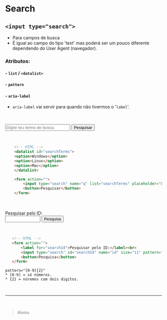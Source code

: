 # Search

## `<input type="search">`
* Para campos de busca
* É igual ao campo do tipo 'text' mas poderá ser um pouco diferente dependendo do User Agent (navegador).

### Atributos:
#### - `list` / `<datalist>`
#### - `pattern`
#### - `aria-label`
* `aria-label` vai servir para quando não tivermos o '`label`'.

<br>
<br>

<datalist id="searchTerms">
    <option>Windows</option>
    <option>Linux</option>
    <option>Mac</option>
</datalist>

<form action="">
    <input type="search" name="q" list="searchTerms" placeholder="Digite teu termo de busca." id="" ut="" size="23" arial-label="Campo de pesquisa: Digite seu termo de busca.">
    <button>Pesquisar</button>
</form>

<br>

```HTML
    <!-- HTML -->
    <datalist id="searchTerms">
    <option>Windows</option>
    <option>Linux</option>
    <option>Mac</option>
    </datalist>

    <form action="">
        <input type="search" name="q" list="searchTerms" placeholder="Digite teu termo de busca." id="" ut="" size="23" arial-label="Campo de pesquisa: Digite seu termo de busca.">
        <button>Pesquisar</button>
    </form>
```

<br>
<br>

<form action="">
    <label for="searchId">Pesquisar pelo ID:</label><br>
    <input type="search" id="searchId" name="id" size="11" pattern="[0-9]{2}" title="Número do ID: 00 a 99.">
    <button>Pesquisa</button>
</form>

<br>
 
 ```HTML
    <!-- HTML -->
    <form action="">
        <label for="searchId">Pesquisar pelo ID:</label><br>
        <input type="search" id="searchId" name="id" size="11" pattern="[0-9]{2}" title="Número do ID: 00 a 99.">
        <button>Pesquisa</button>
    </form>
 ```

    pattern="[0-9]{2}" 
    * [0-9] = só números.
    * {2} = núremos com dois digitos.

<br><hr><br>

>&Kfr;&ifr;&efr;&rfr;&ifr;&cfr;&ofr;

